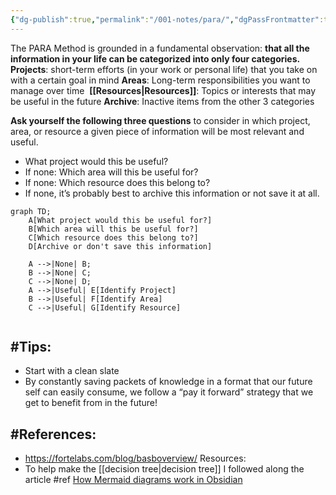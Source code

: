 ```yaml
---
{"dg-publish":true,"permalink":"/001-notes/para/","dgPassFrontmatter":true,"noteIcon":""}
---
```


The PARA Method is grounded in a fundamental observation: **that all the information in your life can be categorized into only four categories.**
	**Projects**: short-term efforts (in your work or personal life) that you take on with a certain goal in mind
	**Areas**: Long-term responsibilities you want to manage over time 
	**[[Resources\|Resources]]**: Topics or interests that may be useful in the future
	**Archive**: Inactive items from the other 3 categories

**Ask yourself the following three questions** to consider in which project, area, or resource a given piece of information will be most relevant and useful. 

- What project would this be useful? 
- If none: Which area will this be useful for?
- If none: Which resource does this belong to?
- If none, it’s probably best to archive this information or not save it at all.


``` mermaid
graph TD;
    A[What project would this be useful for?]
    B[Which area will this be useful for?]
    C[Which resource does this belong to?]
    D[Archive or don't save this information]

    A -->|None| B;
    B -->|None| C;
    C -->|None| D;
    A -->|Useful| E[Identify Project] 
    B -->|Useful| F[Identify Area] 
    C -->|Useful| G[Identify Resource]
    

```

## #Tips:
- Start with a clean slate
- By constantly saving packets of knowledge in a format that our future self can easily consume, we follow a “pay it forward” strategy that we get to benefit from in the future!


## #References:
- https://fortelabs.com/blog/basboverview/
Resources:
- To help make the [[decision tree\|decision tree]] I followed along the article #ref [How Mermaid diagrams work in Obsidian]( https://medium.com/@ensleytan/how-mermaid-diagrams-work-in-obsidian-b7680fe00fa8)